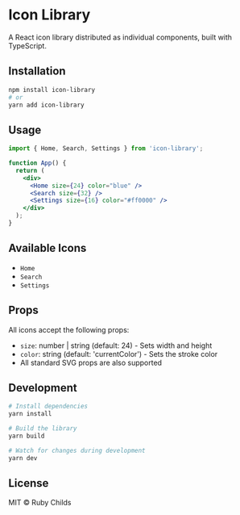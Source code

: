 # Icon Library

A React icon library distributed as individual components, built with TypeScript.

## Installation

```bash
npm install icon-library
# or
yarn add icon-library
```

## Usage

```jsx
import { Home, Search, Settings } from 'icon-library';

function App() {
  return (
    <div>
      <Home size={24} color="blue" />
      <Search size={32} />
      <Settings size={16} color="#ff0000" />
    </div>
  );
}
```

## Available Icons

- `Home`
- `Search` 
- `Settings`

## Props

All icons accept the following props:

- `size`: number | string (default: 24) - Sets width and height
- `color`: string (default: 'currentColor') - Sets the stroke color
- All standard SVG props are also supported

## Development

```bash
# Install dependencies
yarn install

# Build the library
yarn build

# Watch for changes during development
yarn dev
```

## License

MIT © Ruby Childs
